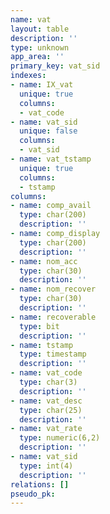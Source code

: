 ```yaml
---
name: vat
layout: table
description: ''
type: unknown
app_area: ''
primary_key: vat_sid
indexes:
- name: IX_vat
  unique: true
  columns:
  - vat_code
- name: vat_sid
  unique: false
  columns:
  - vat_sid
- name: vat_tstamp
  unique: true
  columns:
  - tstamp
columns:
- name: comp_avail
  type: char(200)
  description: ''
- name: comp_display
  type: char(200)
  description: ''
- name: nom_acc
  type: char(30)
  description: ''
- name: nom_recover
  type: char(30)
  description: ''
- name: recoverable
  type: bit
  description: ''
- name: tstamp
  type: timestamp
  description: ''
- name: vat_code
  type: char(3)
  description: ''
- name: vat_desc
  type: char(25)
  description: ''
- name: vat_rate
  type: numeric(6,2)
  description: ''
- name: vat_sid
  type: int(4)
  description: ''
relations: []
pseudo_pk: 
---
```


